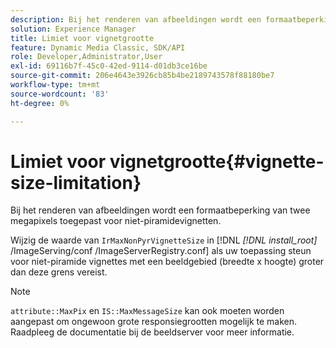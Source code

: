 ```yaml
---
description: Bij het renderen van afbeeldingen wordt een formaatbeperking van twee megapixels toegepast voor niet-piramidevignetten.
solution: Experience Manager
title: Limiet voor vignetgrootte
feature: Dynamic Media Classic, SDK/API
role: Developer,Administrator,User
exl-id: 69116b7f-45c0-42ed-9114-d01db3ce16be
source-git-commit: 206e4643e3926cb85b4be2189743578f88180be7
workflow-type: tm+mt
source-wordcount: '83'
ht-degree: 0%

---
```


# Limiet voor vignetgrootte{#vignette-size-limitation}

Bij het renderen van afbeeldingen wordt een formaatbeperking van twee megapixels toegepast voor niet-piramidevignetten.

Wijzig de waarde van `IrMaxNonPyrVignetteSize` in [!DNL *[!DNL install_root]* /ImageServing/conf /ImageServerRegistry.conf] als uw toepassing steun voor niet-piramide vignettes met een beeldgebied (breedte x hoogte) groter dan deze grens vereist.

>[!NOTE]
>
>`attribute::MaxPix` en  `IS::MaxMessageSize` kan ook moeten worden aangepast om ongewoon grote responsiegrootten mogelijk te maken. Raadpleeg de documentatie bij de beeldserver voor meer informatie.
